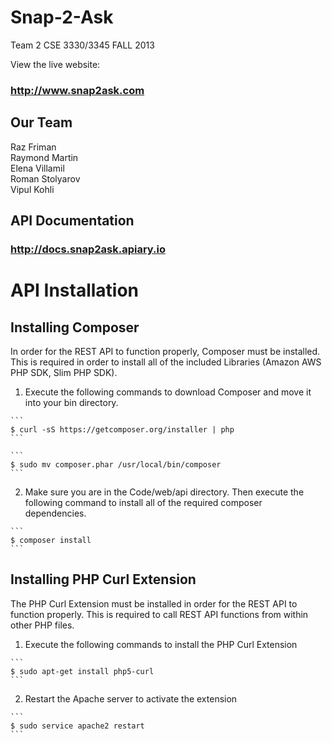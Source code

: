 # Snap-2-Ask 
Team 2 CSE 3330/3345 FALL 2013



View the live website:
### http://www.snap2ask.com


## Our Team

Raz Friman  
Raymond Martin  
Elena Villamil  
Roman Stolyarov  
Vipul Kohli  

## API Documentation
### http://docs.snap2ask.apiary.io


# API Installation

## Installing Composer
  
  In order for the REST API to function properly, Composer must be installed. This is required 
  in order to install all of the included Libraries (Amazon AWS PHP SDK, Slim PHP SDK).

  1. Execute the following commands to download Composer and move it into your bin directory.
    
    ```
    $ curl -sS https://getcomposer.org/installer | php
    ```
  
    ```
    $ sudo mv composer.phar /usr/local/bin/composer
    ```
  
  2. Make sure you are in the Code/web/api directory. Then execute the following command to
  install all of the required composer dependencies.
  
    ```
    $ composer install
    ```
      
  
## Installing PHP Curl Extension

  The PHP Curl Extension must be installed in order for the REST API to function properly. This is required to call REST API functions from within other PHP files.
  
  1. Execute the following commands to install the PHP Curl Extension
  
    ```
    $ sudo apt-get install php5-curl
    ```

  2. Restart the Apache server to activate the extension
  
    ```
    $ sudo service apache2 restart
    ```
 
